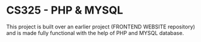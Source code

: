 # CS325 - PHP & MYSQL
This project is built over an earlier project (FRONTEND WEBSITE repository) and is made fully functional with the help of PHP and MYSQL database. 
